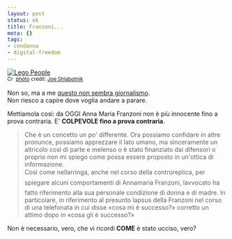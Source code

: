 ```yaml
--- 
layout: post
status: ok
title: Franzoni...
meta: {}
tags: 
- condanna
- digital-freedom
---
```

<a href="http://www.flickr.com/photos/40646519@N00/305410323/" title="Lego People" target="_blank"><img src="http://farm1.static.flickr.com/117/305410323_effd579e8f.jpg" alt="Lego People" border="0" /></a>  
<small><a href="http://creativecommons.org/licenses/by/2.0/" title="Attribution License" target="_blank"><img src="http://www.lastknight.com/wp-content/plugins/photo-dropper/images/cc.png" alt="Creative Commons License" border="0" width="16" height="16" align="absmiddle" /></a> <a href="http://www.photodropper.com/photos/" target="_blank">photo</a> credit: <a href="http://www.flickr.com/photos/40646519@N00/305410323/" title="Joe Shlabotnik" target="_blank">Joe Shlabotnik</a></small>  
  
Non so, ma a me [questo non sembra giornalismo](http://www.repubblica.it/2008/05/sezioni/cronaca/franzoni-cassazione/franzoni-bimbi-carcer/franzoni-bimbi-carcer.html).  
Non riesco a capire dove voglia andare a parare.  
  
Mettiamola così: da OGGI Anna Maria Franzoni non è più innocente fino a prova contraria. E' **COLPEVOLE fino a prova contraria**.  
  
> Che è un concetto un po' differente. Ora possiamo confidare in altre pronunce, possiamo apprezzare il lato umano, ma sinceramente un altricolo così di parte e melenso o è stato finanziato dai difensori o proprio non mi spiego come possa essere proposto in un'ottica di informazione.  
> Così come nellarringa, anche nel corso della controreplica, per spiegare alcuni comportamenti di Annamaria Franzoni, lavvocato ha fatto riferimento alla sua personale condizione di donna e di madre. In particolare, in riferimento al presunto lapsus della Franzoni nel corso di una telefonata in cui disse «cosa mi è successo?» corretto un attimo dopo in «cosa gli è successo?»  
  
Non è necessario, vero, che vi ricordi  **COME** è stato ucciso, vero?  
  
 

